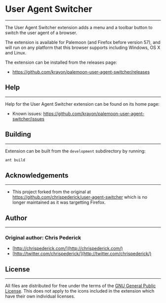 # User Agent Switcher
---------------------

The User Agent Switcher extension adds a menu and a toolbar button to switch
the user agent of a browser.

The extension is available for Palemoon (and Firefox before version 57), and
will run on any platform that this browser supports including Windows, OS X and
Linux.

The extension can be installed from the releases page:

* https://github.com/krayon/palemoon-user-agent-switcher/releases

## Help
-------

Help for the User Agent Switcher extension can be found on its home page:

* Known issues: https://github.com/krayon/palemoon-user-agent-switcher/issues

## Building
-----------

Extension can be built from the `development` subdirectory by running:

```bash
ant build
```

## Acknowledgements
-------------------

* This project forked from the original at
  https://github.com/chrispederick/user-agent-switcher which is no longer
  maintained as it was targetting Firefox.

## Author
---------

### Original author: Chris Pederick

* [http://chrispederick.com/](http://chrispederick.com/)
* [http://twitter.com/chrispederick/](http://twitter.com/chrispederick/)

## License
----------

All files are distributed for free under the terms of the
[GNU General Public License](http://www.gnu.org/licenses/gpl.txt).
This does not apply to the icons included in the extension which have their own
individual licenses.
